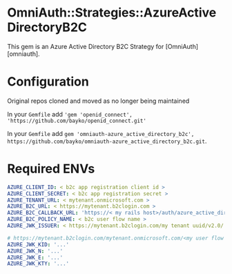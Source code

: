 # OmniAuth::Strategies::AzureActiveDirectoryB2C

This gem is an Azure Active Directory B2C Strategy for [OmniAuth][omniauth].

# Configuration
Original repos cloned and moved as no longer being maintained

In your `Gemfile` add `'gem 'openid_connect', 'https://github.com/bayko/openid_connect.git'`

In your `Gemfile` add `gem 'omniauth-azure_active_directory_b2c', https://github.com/bayko/omniauth-azure_active_directory_b2c.git`.

# Required ENVs
```yml
AZURE_CLIENT_ID: < b2c app registration client id >
AZURE_CLIENT_SECRET: < b2c app registration secret >
AZURE_TENANT_URL: < mytenant.onmicrosoft.com >
AZURE_B2C_URL: < https://mytenant.b2clogin.com >
AZURE_B2C_CALLBACK_URL: 'https://< my rails host>/auth/azure_active_directory_b2c/callback'
AZURE_B2C_POLICY_NAME: < b2c user flow name >
AZURE_JWK_ISSUER: < https://mytenant.b2clogin.com/my tenant uuid/v2.0/ >

# https://mytenant.b2clogin.com/mytenant.onmicrosoft.com/<my user flow name>/discovery/v2.0/keys
AZURE_JWK_KID: '...'
AZURE_JWK_N: '...'
AZURE_JWK_E: '...'
AZURE_JWK_KTY: '...'
```
